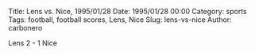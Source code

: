 Title: Lens vs. Nice, 1995/01/28
Date: 1995/01/28 00:00
Category: sports
Tags: football, football scores, Lens, Nice
Slug: lens-vs-nice
Author: carbonero


Lens 2 - 1 Nice
